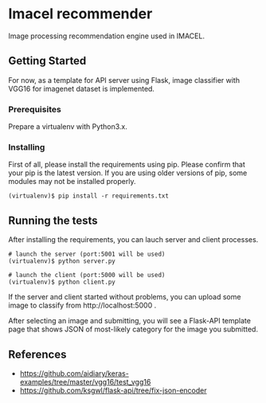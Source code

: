 # Imacel recommender

Image processing recommendation engine used in IMACEL.

## Getting Started

For now, as a template for API server using Flask, image classifier with VGG16 for imagenet dataset is implemented.

### Prerequisites

Prepare a virtualenv with Python3.x.

### Installing

First of all, please install the requirements using pip. Please confirm that your pip is the latest version. If you are using older versions of pip, some modules may not be installed properly.

```
(virtualenv)$ pip install -r requirements.txt
```

## Running the tests

After installing the requirements, you can lauch server and client processes.

```
# launch the server (port:5001 will be used)
(virtualenv)$ python server.py

# launch the client (port:5000 will be used)
(virtualenv)$ python client.py
```

If the server and client started without problems, you can upload some image to classify from http://localhost:5000 .

After selecting an image and submitting, you will see a Flask-API template page that shows JSON of most-likely category for the image you submitted.


## References

* https://github.com/aidiary/keras-examples/tree/master/vgg16/test_vgg16
* https://github.com/ksgwl/flask-api/tree/fix-json-encoder


